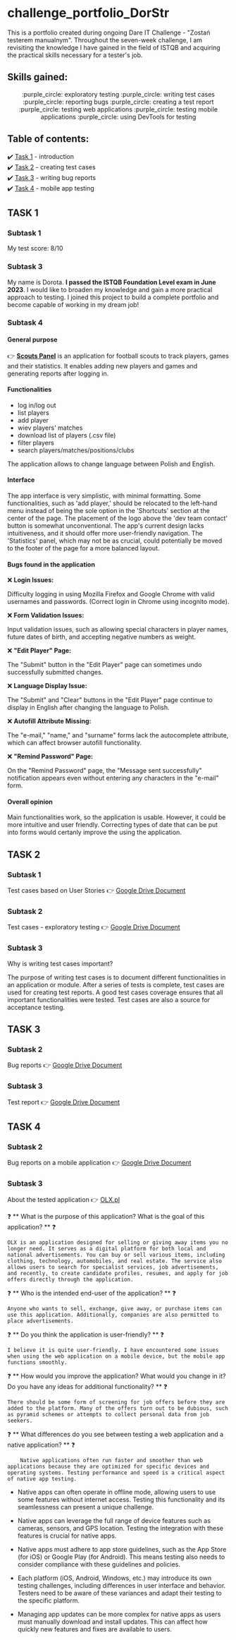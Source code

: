 # challenge_portfolio_DorStr

This is a portfolio created during ongoing Dare IT Challenge - "Zostań testerem manualnym". Throughout the seven-week challenge, I am revisiting the knowledge I have gained in the field of ISTQB and acquiring the practical skills necessary for a tester's job. 

## Skills gained:

<p align="center"> :purple_circle: exploratory testing :purple_circle: writing test cases :purple_circle: reporting bugs :purple_circle: creating a test report </br> :purple_circle: testing web applications :purple_circle: testing mobile applications :purple_circle: using DevTools for testing  </p>


## Table of contents:

 :heavy_check_mark: [Task 1](#task-1) - introduction </br>
 :heavy_check_mark: [Task 2](#task-2) - creating test cases </br>
 :heavy_check_mark: [Task 3](#task-3) - writing bug reports </br>
 :heavy_check_mark: [Task 4](#task-4) - mobile app testing </br>

## TASK 1
### Subtask 1
My test score: 8/10
### Subtask 3
My name is Dorota. <b>I passed the ISTQB Foundation Level exam in June 2023</b>. I would like to broaden my knowledge and gain a more practical approach to testing. I joined this project to build a complete portfolio and become capable of working in my dream job!

### Subtask 4

#### General purpose

:point_right: <B>[Scouts Panel](https://scouts.futbolkolektyw.pl/)</b> is an application for football scouts to track players, games and their statistics. It enables adding new players and games and generating reports after logging in.

#### Functionalities

 - log in/log out
 - list players
 - add player
 - wiev players' matches
 - download list of players (.csv file)
 - filter players 
 - search players/matches/positions/clubs

The application allows to change language between Polish and English.

#### Interface

The app interface is very simplistic, with minimal formatting. Some functionalities, such as 'add player,' should be relocated to the left-hand menu instead of being the sole option in the 'Shortcuts' section at the center of the page. The placement of the logo above the 'dev team contact' button is somewhat unconventional. The app's current design lacks intuitiveness, and it should offer more user-friendly navigation. The 'Statistics' panel, which may not be as crucial, could potentially be moved to the footer of the page for a more balanced layout.


#### Bugs found in the application

 :x: <b>Login Issues:</b>
  
Difficulty logging in using Mozilla Firefox and Google Chrome with valid usernames and passwords. (Correct login in Chrome using incognito mode).

 :x: <b>Form Validation Issues:</b>
  
Input validation issues, such as allowing special characters in player names, future dates of birth, and accepting negative numbers as weight.

 :x: <b>"Edit Player" Page:</b>
  
The "Submit" button in the "Edit Player" page can sometimes undo successfully submitted changes.

 :x: <b>Language Display Issue:</b>
  
The "Submit" and "Clear" buttons in the "Edit Player" page continue to display in English after changing the language to Polish.

 :x: <b>Autofill Attribute Missing:</b>

The "e-mail," "name," and "surname" forms lack the autocomplete attribute, which can affect browser autofill functionality.

  :x: <b>"Remind Password" Page:</b>
 
On the "Remind Password" page, the "Message sent successfully" notification appears even without entering any characters in the "e-mail" form.

#### Overall opinion

Main functionalities work, so the application is usable. However, it could be more intuitive and user friendly. Correcting types of date that can be put into forms would certanly improve the using the application.

## TASK 2

### Subtask 1
Test cases based on User Stories :point_right: [Google Drive Document](https://docs.google.com/spreadsheets/d/18KRhJNuf7G2CwXaZG6rypxzqSSqxzQfxxIP56fwFskw/edit#gid=0)

### Subtask 2
Test cases - exploratory testing :point_right: [Google Drive Document](https://docs.google.com/spreadsheets/d/1zPPDsfIzF4ZiUUsAtWzGJgTkTW75ugP_xaIP0v2w1a0/edit#gid=0)

### Subtask 3

Why is writing test cases important?

The purpose of writing test cases is to document different functionalities in an application or module. After a series of tests is complete, test cases are used for creating test reports. A good test cases coverage ensures that all important functionalities were tested. Test cases are also a source for acceptance testing.


## TASK 3
### Subtask 2
Bug reports :point_right: [Google Drive Document](https://docs.google.com/spreadsheets/d/1FaXpOwPhmqCUNZjDiu7S9E8Cl5EN8CxWqXOU3nAvnes/edit?usp=drive_link)

### Subtask 3 
Test report :point_right: [Google Drive Document](https://docs.google.com/document/d/1A4OZUM8-a3qJvJtBDRqSAUafLeQQ8cy-hpkIjiHffUY/edit?usp=drive_link)

## TASK 4
### Subtask 2
Bug reports on a mobile application :point_right: [Google Drive Document](https://docs.google.com/spreadsheets/d/1gc6FQlA2MsqbtwLY6J1yqYB7npXbWyJaQSKdPJHPPV0/edit#gid=643102757)

### Subtask 3
About the tested application :point_right: [OLX.pl](https://play.google.com/store/apps/details?id=pl.tablica&hl=pl&gl=US)

:question: **    What is the purpose of this application? What is the goal of this application? ** :question:

    OLX is an application designed for selling or giving away items you no longer need. It serves as a digital platform for both local and national advertisements. You can buy or sell various items, including clothing, technology, automobiles, and real estate. The service also allows users to search for specialist services, job advertisements, and recently, to create candidate profiles, resumes, and apply for job offers directly through the application.

  :question: **   Who is the intended end-user of the application? ** :question:

    Anyone who wants to sell, exchange, give away, or purchase items can use this application. Additionally, companies are also permitted to place advertisements.

  :question: **   Do you think the application is user-friendly? ** :question:

    I believe it is quite user-friendly. I have encountered some issues when using the web application on a mobile device, but the mobile app functions smoothly.

  :question: **   How would you improve the application? What would you change in it? Do you have any ideas for additional functionality? ** :question:

    There should be some form of screening for job offers before they are added to the platform. Many of the offers turn out to be dubious, such as pyramid schemes or attempts to collect personal data from job seekers.

 :question: **    What differences do you see between testing a web application and a native application? ** :question:

        Native applications often run faster and smoother than web applications because they are optimized for specific devices and operating systems. Testing performance and speed is a critical aspect of native app testing.

 - Native apps can often operate in offline mode, allowing users to use some features without internet access. Testing this functionality and its seamlessness can present a unique challenge.

 - Native apps can leverage the full range of device features such as cameras, sensors, and GPS location. Testing the integration with these features is crucial for native apps.

 - Native apps must adhere to app store guidelines, such as the App Store (for iOS) or Google Play (for Android). This means testing also needs to consider compliance with these guidelines and policies.

  - Each platform (iOS, Android, Windows, etc.) may introduce its own testing challenges, including differences in user interface and behavior. Testers need to be aware of these variances and adapt their testing to the specific platform.

 - Managing app updates can be more complex for native apps as users must manually download and install updates. This can affect how quickly new features and fixes are available to users.




